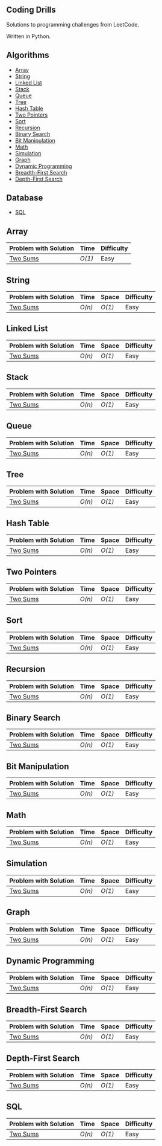 ## Coding Drills
Solutions to programming challenges from LeetCode.

Written in Python.

Algorithms
--------------
- [Array](https://github.com/enigdata/coding-drills#Array)
- [String](https://github.com/enigdata/coding-drills#String)
- [Linked List](https://github.com/enigdata/coding-drills#Linked-list)
- [Stack](https://github.com/enigdata/coding-drills#stack)
- [Queue](https://github.com/enigdata/coding-drills#queue)
- [Tree](https://github.com/enigdata/coding-drills#tree)
- [Hash Table](https://github.com/enigdata/coding-drills#hash-table)
- [Two Pointers](https://github.com/enigdata/coding-drills#two-pointers)
- [Sort](https://github.com/enigdata/coding-drills#sort)
- [Recursion](https://github.com/enigdata/coding-drills#recursion)
- [Binary Search](https://github.com/enigdata/coding-drills#binary-search)
- [Bit Manipulation](https://github.com/enigdata/coding-drills#bit-manipulation)
- [Math](https://github.com/enigdata/coding-drills#math)
- [Simulation](https://github.com/enigdata/coding-drills#simulation)
- [Graph](https://github.com/enigdata/coding-drills#graph)
- [Dynamic Programming](https://github.com/enigdata/coding-drills#dynamic-programming)
- [Breadth-First Search](https://github.com/enigdata/coding-drills#breadth-first-search)
- [Depth-First Search](https://github.com/enigdata/coding-drills#depth-first-search)

Database
--------------
- [SQL](https://github.com/enigdata/coding-drills#sql)

## Array
|  Problem with Solution       |  Time           | Difficulty    |  
| --------------- | --------------- | ------------- |
| [Two Sums](https://github.com/enigdata/coding-drills/blob/master/Array/two_sum.py) | _O(1)_       | Easy         |||

## String
|  Problem with Solution       |  Time           | Space           | Difficulty    |  
| --------------- | --------------- | --------------- | ------------- |
| [Two Sums]() | _O(n)_       | _O(1)_          | Easy         |||

## Linked List
|  Problem with Solution       |  Time           | Space           | Difficulty    |  
| --------------- | --------------- | --------------- | ------------- |
| [Two Sums]() | _O(n)_       | _O(1)_          | Easy         |||

## Stack
|  Problem with Solution       |  Time           | Space           | Difficulty    |  
| --------------- | --------------- | --------------- | ------------- |
| [Two Sums]() | _O(n)_       | _O(1)_          | Easy         |||

## Queue
|  Problem with Solution       |  Time           | Space           | Difficulty    |  
| --------------- | --------------- | --------------- | ------------- |
| [Two Sums]() | _O(n)_       | _O(1)_          | Easy         |||

## Tree
|  Problem with Solution       |  Time           | Space           | Difficulty    |  
| --------------- | --------------- | --------------- | ------------- |
| [Two Sums]() | _O(n)_       | _O(1)_          | Easy         |||

## Hash Table
|  Problem with Solution       |  Time           | Space           | Difficulty    |  
| --------------- | --------------- | --------------- | ------------- |
| [Two Sums]() | _O(n)_       | _O(1)_          | Easy         |||

## Two Pointers
|  Problem with Solution       |  Time           | Space           | Difficulty    |  
| --------------- | --------------- | --------------- | ------------- |
| [Two Sums]() | _O(n)_       | _O(1)_          | Easy         |||

## Sort
|  Problem with Solution       |  Time           | Space           | Difficulty    |  
| --------------- | --------------- | --------------- | ------------- |
| [Two Sums]() | _O(n)_       | _O(1)_          | Easy         |||

## Recursion
|  Problem with Solution       |  Time           | Space           | Difficulty    |  
| --------------- | --------------- | --------------- | ------------- |
| [Two Sums]() | _O(n)_       | _O(1)_          | Easy         |||

## Binary Search
|  Problem with Solution       |  Time           | Space           | Difficulty    |  
| --------------- | --------------- | --------------- | ------------- |
| [Two Sums]() | _O(n)_       | _O(1)_          | Easy         |||

## Bit Manipulation
|  Problem with Solution       |  Time           | Space           | Difficulty    |  
| --------------- | --------------- | --------------- | ------------- |
| [Two Sums]() | _O(n)_       | _O(1)_          | Easy         |||

## Math
|  Problem with Solution       |  Time           | Space           | Difficulty    |  
| --------------- | --------------- | --------------- | ------------- |
| [Two Sums]() | _O(n)_       | _O(1)_          | Easy         |||

## Simulation
|  Problem with Solution       |  Time           | Space           | Difficulty    |  
| --------------- | --------------- | --------------- | ------------- |
| [Two Sums]() | _O(n)_       | _O(1)_          | Easy         |||

## Graph
|  Problem with Solution       |  Time           | Space           | Difficulty    |  
| --------------- | --------------- | --------------- | ------------- |
| [Two Sums]() | _O(n)_       | _O(1)_          | Easy         |||

## Dynamic Programming
|  Problem with Solution       |  Time           | Space           | Difficulty    |  
| --------------- | --------------- | --------------- | ------------- |
| [Two Sums]() | _O(n)_       | _O(1)_          | Easy         |||

## Breadth-First Search
|  Problem with Solution       |  Time           | Space           | Difficulty    |  
| --------------- | --------------- | --------------- | ------------- |
| [Two Sums]() | _O(n)_       | _O(1)_          | Easy         |||

## Depth-First Search
|  Problem with Solution       |  Time           | Space           | Difficulty    |  
| --------------- | --------------- | --------------- | ------------- |
| [Two Sums]() | _O(n)_       | _O(1)_          | Easy         |||

## SQL
|  Problem with Solution       |  Time           | Space           | Difficulty    |  
| --------------- | --------------- | --------------- | ------------- |
| [Two Sums]() | _O(n)_       | _O(1)_          | Easy         |||
